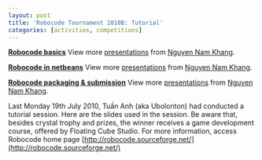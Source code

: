 ```yaml
---
layout: post
title: 'Robocode Tournament 2010B: Tutorial'
categories: [activities, competitions]
---
```


**[Robocode basics](http://www.slideshare.net/nguyenkhang90/robocode-basics "Robocode")** View more
[presentations](http://www.slideshare.net/) from [Nguyen Nam
Khang](http://www.slideshare.net/nguyenkhang90).

**[Robocode in netbeans](http://www.slideshare.net/nguyenkhang90/robocode-in-netbeans "Robocode")**
View more [presentations](http://www.slideshare.net/) from [Nguyen Nam
Khang](http://www.slideshare.net/nguyenkhang90).

**[Robocode packaging &
submission](http://www.slideshare.net/nguyenkhang90/robocode-packaging-submission "Robocode")**
View more [presentations](http://www.slideshare.net/) from [Nguyen Nam
Khang](http://www.slideshare.net/nguyenkhang90).

Last Monday 19th July 2010, Tuấn Anh (aka Ubolonton) had conducted a tutorial session. Here are the
slides used in the session. Be aware that, besides crystal trophy and prizes, the winner receives a
game development course, offered by Floating Cube Studio. For more information, access Robocode
home page [http://robocode.sourceforge.net/](http://robocode.sourceforge.net/)
